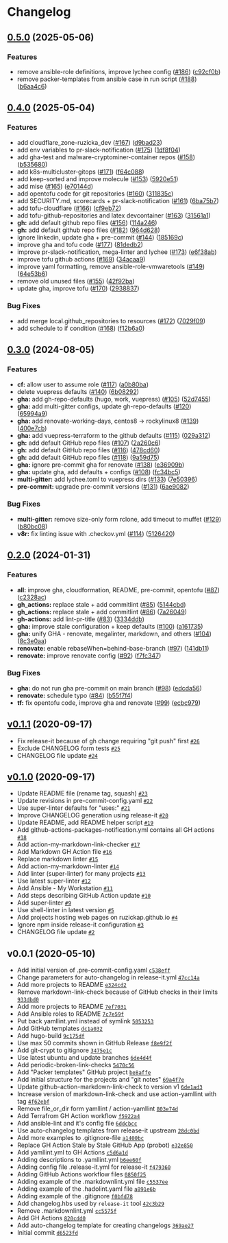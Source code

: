 # Changelog

## [0.5.0](https://github.com/ruzickap/my-git-projects/compare/v0.4.0...v0.5.0) (2025-05-06)


### Features

* remove ansible-role definitions, improve lychee config ([#186](https://github.com/ruzickap/my-git-projects/issues/186)) ([c92cf0b](https://github.com/ruzickap/my-git-projects/commit/c92cf0b83449776a9b1ccac317e453e36ace1014))
* remove packer-templates from ansible case in run script ([#188](https://github.com/ruzickap/my-git-projects/issues/188)) ([b6aa4c6](https://github.com/ruzickap/my-git-projects/commit/b6aa4c675e6162ff7405d8370c9b1304ac3abdb1))

## [0.4.0](https://github.com/ruzickap/my-git-projects/compare/v0.3.0...v0.4.0) (2025-05-04)


### Features

* add cloudflare_zone-ruzicka_dev ([#167](https://github.com/ruzickap/my-git-projects/issues/167)) ([d9bad23](https://github.com/ruzickap/my-git-projects/commit/d9bad23ee94f262d05c194ed112e48fb68e18d0e))
* add env variables to pr-slack-notification ([#175](https://github.com/ruzickap/my-git-projects/issues/175)) ([1df8f04](https://github.com/ruzickap/my-git-projects/commit/1df8f04b2430fc1ab3403a27346bbe2bcd7bf664))
* add gha-test and malware-cryptominer-container repos ([#158](https://github.com/ruzickap/my-git-projects/issues/158)) ([b535680](https://github.com/ruzickap/my-git-projects/commit/b535680632085956743f387a0f7079243aa7d213))
* add k8s-multicluster-gitops ([#171](https://github.com/ruzickap/my-git-projects/issues/171)) ([f64c088](https://github.com/ruzickap/my-git-projects/commit/f64c088d9ce9ff57c30cd02528219528e281b394))
* add keep-sorted and improve molecule ([#153](https://github.com/ruzickap/my-git-projects/issues/153)) ([5920e51](https://github.com/ruzickap/my-git-projects/commit/5920e51237d3382ef5269d4129f3d2f47e33a2ec))
* add mise ([#165](https://github.com/ruzickap/my-git-projects/issues/165)) ([e70144d](https://github.com/ruzickap/my-git-projects/commit/e70144d332e49ae16230dcc0f7f0ee9e6f430536))
* add opentofu code for git repositories ([#160](https://github.com/ruzickap/my-git-projects/issues/160)) ([311835c](https://github.com/ruzickap/my-git-projects/commit/311835cd97fad3c4927a9dcb7262936b307a9d90))
* add SECURITY.md, scorecards + pr-slack-notification ([#161](https://github.com/ruzickap/my-git-projects/issues/161)) ([6ba75b7](https://github.com/ruzickap/my-git-projects/commit/6ba75b7d0b704e6d0e0492cd58636e968b93d5e8))
* add tofu-cloudflare ([#166](https://github.com/ruzickap/my-git-projects/issues/166)) ([cf9eb72](https://github.com/ruzickap/my-git-projects/commit/cf9eb720b9f2cef6acb47258d0ec2df32ba266f7))
* add tofu-github-repositories and latex devcontainer ([#163](https://github.com/ruzickap/my-git-projects/issues/163)) ([31561a1](https://github.com/ruzickap/my-git-projects/commit/31561a1bad3c268f5202d91483f62f6f82b81cc7))
* **gh:** add default github repo files ([#156](https://github.com/ruzickap/my-git-projects/issues/156)) ([114a246](https://github.com/ruzickap/my-git-projects/commit/114a246a3b84dd9d5ff3a30a5d4398f543ac18cd))
* **gh:** add default github repo files ([#182](https://github.com/ruzickap/my-git-projects/issues/182)) ([964d628](https://github.com/ruzickap/my-git-projects/commit/964d628b15b9547a79022b247169c01bc7e2da71))
* ignore linkedin, update gha + pre-commit ([#144](https://github.com/ruzickap/my-git-projects/issues/144)) ([185169c](https://github.com/ruzickap/my-git-projects/commit/185169cb494eb78196e4ac42cdf8e96da10f6ebb))
* improve gha and tofu code ([#177](https://github.com/ruzickap/my-git-projects/issues/177)) ([81dedb2](https://github.com/ruzickap/my-git-projects/commit/81dedb29d09c99960f0642eb9e66e1c09d87be60))
* improve pr-slack-notification, mega-linter and lychee ([#173](https://github.com/ruzickap/my-git-projects/issues/173)) ([e6f38ab](https://github.com/ruzickap/my-git-projects/commit/e6f38ab0581e0677da490cb62a41896dd23298dc))
* improve tofu github actions ([#169](https://github.com/ruzickap/my-git-projects/issues/169)) ([34acaa9](https://github.com/ruzickap/my-git-projects/commit/34acaa94b521f2f449ea02c68acf51a134cbe90a))
* improve yaml formatting, remove ansible-role-vmwaretools ([#149](https://github.com/ruzickap/my-git-projects/issues/149)) ([64e53b6](https://github.com/ruzickap/my-git-projects/commit/64e53b69482fc5ccf4ba229746a65cb3eae084af))
* remove old unused files ([#155](https://github.com/ruzickap/my-git-projects/issues/155)) ([42f92ba](https://github.com/ruzickap/my-git-projects/commit/42f92ba347a253e5be6d911ce0b755bee8f8428a))
* update gha, improve tofu ([#170](https://github.com/ruzickap/my-git-projects/issues/170)) ([2938837](https://github.com/ruzickap/my-git-projects/commit/293883717abc3233875a1d2ee71dcb8b49d0c5e4))


### Bug Fixes

* add merge local.github_repositories to resources ([#172](https://github.com/ruzickap/my-git-projects/issues/172)) ([7029f09](https://github.com/ruzickap/my-git-projects/commit/7029f09477252070eaf65d99673e53fc554bc6bb))
* add schedule to if condition ([#168](https://github.com/ruzickap/my-git-projects/issues/168)) ([f12b6a0](https://github.com/ruzickap/my-git-projects/commit/f12b6a0de025aba1e51940faa16b3aa134d16326))

## [0.3.0](https://github.com/ruzickap/my-git-projects/compare/v0.2.0...v0.3.0) (2024-08-05)


### Features

* **cf:** allow user to assume role ([#117](https://github.com/ruzickap/my-git-projects/issues/117)) ([a0b80ba](https://github.com/ruzickap/my-git-projects/commit/a0b80bae0f33e17b790ad541e2fd183f92c324a1))
* delete vuepress defaults ([#140](https://github.com/ruzickap/my-git-projects/issues/140)) ([6b08292](https://github.com/ruzickap/my-git-projects/commit/6b0829208994bf9fed12f2fac6f81fc0c00e4cfa))
* **gha:** add gh-repo-defaults (hugo, work, vuepress) ([#105](https://github.com/ruzickap/my-git-projects/issues/105)) ([52d7455](https://github.com/ruzickap/my-git-projects/commit/52d74554940b1f82043b92e9a5c60cc70d71b47e))
* **gha:** add multi-gitter configs, update gh-repo-defaults ([#120](https://github.com/ruzickap/my-git-projects/issues/120)) ([65994a9](https://github.com/ruzickap/my-git-projects/commit/65994a9f4c098265656e1a0b31663e476a0c435a))
* **gha:** add renovate-working-days, centos8 -&gt; rockylinux8 ([#139](https://github.com/ruzickap/my-git-projects/issues/139)) ([400e7cb](https://github.com/ruzickap/my-git-projects/commit/400e7cb81b4dcdea7ffb25693c4b2b86e16465a4))
* **gha:** add vuepress-terraform to the github defaults ([#115](https://github.com/ruzickap/my-git-projects/issues/115)) ([029a312](https://github.com/ruzickap/my-git-projects/commit/029a3128952c487065f165e5ddadf3087438a3ec))
* **gh:** add default GitHub repo files ([#107](https://github.com/ruzickap/my-git-projects/issues/107)) ([2a260c6](https://github.com/ruzickap/my-git-projects/commit/2a260c64aab58b2d74453aa7ddc9be8c4f0a4d1c))
* **gh:** add default GitHub repo files ([#116](https://github.com/ruzickap/my-git-projects/issues/116)) ([478cd60](https://github.com/ruzickap/my-git-projects/commit/478cd60f9310395a8dcad0361162d7711242a412))
* **gh:** add default GitHub repo files ([#118](https://github.com/ruzickap/my-git-projects/issues/118)) ([9a59d75](https://github.com/ruzickap/my-git-projects/commit/9a59d751982aaa7cc8c9ce636aa21e2c1d37a725))
* **gha:** ignore pre-commit gha for renovate ([#138](https://github.com/ruzickap/my-git-projects/issues/138)) ([e36909b](https://github.com/ruzickap/my-git-projects/commit/e36909b7055a8ef0f7ce8775cc865d42f62b2221))
* **gha:** update gha, add defaults + configs ([#108](https://github.com/ruzickap/my-git-projects/issues/108)) ([fc34bc5](https://github.com/ruzickap/my-git-projects/commit/fc34bc5ea82e9a25d204105fd449f8742e239dc4))
* **multi-gitter:** add lychee.toml to vuepress dirs ([#133](https://github.com/ruzickap/my-git-projects/issues/133)) ([7e50396](https://github.com/ruzickap/my-git-projects/commit/7e5039651e97db41a403eb542a438c8079a16615))
* **pre-commit:** upgrade pre-commit versions ([#131](https://github.com/ruzickap/my-git-projects/issues/131)) ([6ae9082](https://github.com/ruzickap/my-git-projects/commit/6ae9082f7c62411b711150d318f82cdc680a3e93))


### Bug Fixes

* **multi-gitter:** remove size-only form rclone, add timeout to muffet ([#129](https://github.com/ruzickap/my-git-projects/issues/129)) ([b80bc08](https://github.com/ruzickap/my-git-projects/commit/b80bc0865fc2e57141e6eb96da38b6b21da37f79))
* **v8r:** fix linting issue with .checkov.yml ([#114](https://github.com/ruzickap/my-git-projects/issues/114)) ([5126420](https://github.com/ruzickap/my-git-projects/commit/512642048469107d85a90ffa4159a300da054a64))

## [0.2.0](https://github.com/ruzickap/my-git-projects/compare/v0.1.1...v0.2.0) (2024-01-31)


### Features

* **all:** improve gha, cloudformation, README, pre-commit, opentofu ([#87](https://github.com/ruzickap/my-git-projects/issues/87)) ([c2328ac](https://github.com/ruzickap/my-git-projects/commit/c2328ac31e50c9a0cb876158857f88077972e8c8))
* **gh_actions:** replace stale + add commitlint ([#85](https://github.com/ruzickap/my-git-projects/issues/85)) ([5144cbd](https://github.com/ruzickap/my-git-projects/commit/5144cbd68e99ef34747c6107fb177f76e928dbb7))
* **gh_actions:** replace stale + add commitlint ([#86](https://github.com/ruzickap/my-git-projects/issues/86)) ([7a26049](https://github.com/ruzickap/my-git-projects/commit/7a2604988af71f1e7171660c438719c4c1ec6286))
* **gh-actions:** add lint-pr-title ([#83](https://github.com/ruzickap/my-git-projects/issues/83)) ([3334ddb](https://github.com/ruzickap/my-git-projects/commit/3334ddb9653c8ea48aad3d3ab643c4d205c766fc))
* **gha:** improve stale configuration + keep defaults ([#100](https://github.com/ruzickap/my-git-projects/issues/100)) ([a161735](https://github.com/ruzickap/my-git-projects/commit/a161735b1e979269605d57cedec195bda5e7d411))
* **gha:** unify GHA - renovate, megalinter, markdown, and others ([#104](https://github.com/ruzickap/my-git-projects/issues/104)) ([8c3e0aa](https://github.com/ruzickap/my-git-projects/commit/8c3e0aabf931e6059ef4a8310ae4b33486f28e2b))
* **renovate:** enable rebaseWhen=behind-base-branch ([#97](https://github.com/ruzickap/my-git-projects/issues/97)) ([141db11](https://github.com/ruzickap/my-git-projects/commit/141db113a435a5259081b1cafd6bc3f1db085897))
* **renovate:** improve renovate config ([#92](https://github.com/ruzickap/my-git-projects/issues/92)) ([f7fc347](https://github.com/ruzickap/my-git-projects/commit/f7fc34717f6b26c3e433a0c3a6594ddcec93cc64))


### Bug Fixes

* **gha:** do not run gha pre-commit on main branch ([#98](https://github.com/ruzickap/my-git-projects/issues/98)) ([edcda56](https://github.com/ruzickap/my-git-projects/commit/edcda56ff78309d936aa201189bbac72f8936d0b))
* **renovate:** schedule typo ([#84](https://github.com/ruzickap/my-git-projects/issues/84)) ([b55f7f4](https://github.com/ruzickap/my-git-projects/commit/b55f7f406bddab3cda884a8cffac71619b4e7b36))
* **tf:** fix opentofu code, improve gha and renovate ([#99](https://github.com/ruzickap/my-git-projects/issues/99)) ([ecbc979](https://github.com/ruzickap/my-git-projects/commit/ecbc979fd6f24348a77b92e8d7a65ab1dfea3f9c))

## [v0.1.1](https://github.com/ruzickap/my-git-projects/compare/v0.1.0...v0.1.1) (2020-09-17)

- Fix release-it because of gh change requiring "git push" first [`#26`](https://github.com/ruzickap/my-git-projects/pull/26)
- Exclude CHANGELOG form tests [`#25`](https://github.com/ruzickap/my-git-projects/pull/25)
- CHANGELOG file update [`#24`](https://github.com/ruzickap/my-git-projects/pull/24)

## [v0.1.0](https://github.com/ruzickap/my-git-projects/compare/v0.0.1...v0.1.0) (2020-09-17)

- Update README file (rename tag, squash) [`#23`](https://github.com/ruzickap/my-git-projects/pull/23)
- Update revisions in pre-commit-config.yaml [`#22`](https://github.com/ruzickap/my-git-projects/pull/22)
- Use super-linter defaults for "uses:" [`#21`](https://github.com/ruzickap/my-git-projects/pull/21)
- Improve CHANGELOG generation using release-it [`#20`](https://github.com/ruzickap/my-git-projects/pull/20)
- Update README, add README helper script [`#19`](https://github.com/ruzickap/my-git-projects/pull/19)
- Add github-actions-packages-notification.yml contains all GH actions [`#18`](https://github.com/ruzickap/my-git-projects/pull/18)
- Add action-my-markdown-link-checker [`#17`](https://github.com/ruzickap/my-git-projects/pull/17)
- Add Markdown GH Action file [`#16`](https://github.com/ruzickap/my-git-projects/pull/16)
- Replace markdown linter [`#15`](https://github.com/ruzickap/my-git-projects/pull/15)
- Add action-my-markdown-linter [`#14`](https://github.com/ruzickap/my-git-projects/pull/14)
- Add linter (super-linter) for many projects [`#13`](https://github.com/ruzickap/my-git-projects/pull/13)
- Use latest super-linter [`#12`](https://github.com/ruzickap/my-git-projects/pull/12)
- Add Ansible - My Workstation [`#11`](https://github.com/ruzickap/my-git-projects/pull/11)
- Add steps describing GitHub Action update [`#10`](https://github.com/ruzickap/my-git-projects/pull/10)
- Add super-linter [`#9`](https://github.com/ruzickap/my-git-projects/pull/9)
- Use shell-linter in latest version [`#5`](https://github.com/ruzickap/my-git-projects/pull/5)
- Add projects hosting web pages on ruzickap.github.io [`#4`](https://github.com/ruzickap/my-git-projects/pull/4)
- Ignore npm inside release-it configuration [`#3`](https://github.com/ruzickap/my-git-projects/pull/3)
- CHANGELOG file update [`#2`](https://github.com/ruzickap/my-git-projects/pull/2)

## v0.0.1 (2020-05-10)

- Add initial version of .pre-commit-config.yaml [`c538eff`](https://github.com/ruzickap/my-git-projects/commit/c538effc3c81f4c2416d97d725eca6c36f1f14e2)
- Change parameters for auto-changelog in release-it.yml [`47cc14a`](https://github.com/ruzickap/my-git-projects/commit/47cc14adf9caa32199baad03be1c21bd639cc52e)
- Add more projects to README [`e324cd2`](https://github.com/ruzickap/my-git-projects/commit/e324cd2362d951bf9eba3670655345199dd1fa21)
- Remove markdown-link-check because of GitHub checks in their limits [`933dbd0`](https://github.com/ruzickap/my-git-projects/commit/933dbd0568707bda97c0479a767e7cf59eacd488)
- Add more projects to README [`7ef7031`](https://github.com/ruzickap/my-git-projects/commit/7ef7031e2822b7e460d8312ef7d7059d1ba331a9)
- Add Ansible roles to README [`7c7e59f`](https://github.com/ruzickap/my-git-projects/commit/7c7e59f8d06d6172aa40f97bfed7c84798d744d1)
- Put back yamllint.yml instead of symlink [`5053253`](https://github.com/ruzickap/my-git-projects/commit/5053253a3c2dca49ca9d8b7bebe488a6ad079588)
- Add GitHub templates [`dc1a032`](https://github.com/ruzickap/my-git-projects/commit/dc1a0324bbd91b20d860dde46cbcdebecbfc0c16)
- Add hugo-build [`9c175df`](https://github.com/ruzickap/my-git-projects/commit/9c175df68f88c483c8b448113d0ac2ab3f975abe)
- Use max 50 commits shown in GitHub Release [`f8e9f2f`](https://github.com/ruzickap/my-git-projects/commit/f8e9f2f83d6ef4921d9fa82723e85215d970c9fe)
- Add git-crypt to gitignore [`3475e1c`](https://github.com/ruzickap/my-git-projects/commit/3475e1cef053ad994225a6413e84984ec64ee623)
- Use latest ubuntu and update branches [`6de4d4f`](https://github.com/ruzickap/my-git-projects/commit/6de4d4feb80ee645182a26a5a5d3f79b4b5eea13)
- Add periodic-broken-link-checks [`5470c56`](https://github.com/ruzickap/my-git-projects/commit/5470c56d84134d5886aeb0da32bc158aee5324b5)
- Add "Packer templates" GitHub project [`be8affe`](https://github.com/ruzickap/my-git-projects/commit/be8affe2d4eafc22e6f491451dcef6dfe1a98163)
- Add initial structure for the projects and "git notes" [`69a4f7e`](https://github.com/ruzickap/my-git-projects/commit/69a4f7e85f3f2a686c468d34565341dd964c4695)
- Update github-action-markdown-link-check to version v1 [`6de1ad3`](https://github.com/ruzickap/my-git-projects/commit/6de1ad359193b8f9f5e2853577dfbb4b09eb1011)
- Increase version of markdown-link-check and use action-yamllint with tag [`4f62ebf`](https://github.com/ruzickap/my-git-projects/commit/4f62ebf5ccf76dc29c8cda1f4d762a3d6d9b6bd6)
- Remove file_or_dir form yamllint / action-yamllint [`803e74d`](https://github.com/ruzickap/my-git-projects/commit/803e74db1af6b33d32afede096e5bdf84bfd4b0f)
- Add Terrafrom GH Action workflow [`f5922a4`](https://github.com/ruzickap/my-git-projects/commit/f5922a4f9025a51b035a1d1c0f1bed93cc6ad7da)
- Add ansible-lint and it's config file [`6ddcbcc`](https://github.com/ruzickap/my-git-projects/commit/6ddcbcc5d9c100b1c2727cb33a2e78e41cf2b791)
- Use auto-changelog templates from release-it upstream [`28dc0bd`](https://github.com/ruzickap/my-git-projects/commit/28dc0bdeec0f002415f4c27d90e64cf92fcf78e8)
- Add more examples to .gitignore-file [`a1400bc`](https://github.com/ruzickap/my-git-projects/commit/a1400bc894e2e05ed05dac708344f7b2c23954a0)
- Replace GH Action Stale by Stale GitHub App (probot) [`e32e850`](https://github.com/ruzickap/my-git-projects/commit/e32e8504912428ac9058add55a1a77892554ab9b)
- Add yamllint.yml to GH Actions [`c5d6a1d`](https://github.com/ruzickap/my-git-projects/commit/c5d6a1d680af6c0fc96244cd6e6be7a12ea6e4ea)
- Adding descriptions to .yamllint.yml [`b6ee60f`](https://github.com/ruzickap/my-git-projects/commit/b6ee60f4bdf9feaacc6eb122132b86c517145e0f)
- Adding config file .release-it.yml for release-it [`f479360`](https://github.com/ruzickap/my-git-projects/commit/f4793603b86d3eebd8f440484b378e2ecf729bdc)
- Adding GitHub Actions workflow files [`0850f25`](https://github.com/ruzickap/my-git-projects/commit/0850f255582ec93832c2f2985dfce22cbfb2f10b)
- Adding example of the .markdownlint.yml file [`c5537ee`](https://github.com/ruzickap/my-git-projects/commit/c5537ee5877d6185ad45cf067754d4380333b55d)
- Adding example of the .hadolint.yaml file [`a891e6b`](https://github.com/ruzickap/my-git-projects/commit/a891e6bd199d5fa96c70f4e447cf386d7bf1e5c3)
- Adding example of the .gitignore [`f0bfd78`](https://github.com/ruzickap/my-git-projects/commit/f0bfd7826b4688839e5d7d673345663c0b4e45d1)
- Add changelog.hbs used by `release-it` tool [`42c3b29`](https://github.com/ruzickap/my-git-projects/commit/42c3b294b4613b031ad26789e1f7b89a030c1473)
- Remove .markdownlint.yml [`cc5575f`](https://github.com/ruzickap/my-git-projects/commit/cc5575fa468634ff65713d461cfd9b430b314124)
- Add GH Actions [`820cdd0`](https://github.com/ruzickap/my-git-projects/commit/820cdd007d5cdc2e3c0590f4cad9a07f01f41093)
- Add auto-changelog template for creating changelogs [`369ae27`](https://github.com/ruzickap/my-git-projects/commit/369ae27d427092963740119d523cc7e2f3df1232)
- Initial commit [`d6523fd`](https://github.com/ruzickap/my-git-projects/commit/d6523fd94d76b26c5e6c7ca5b5d34665d310ac70)
